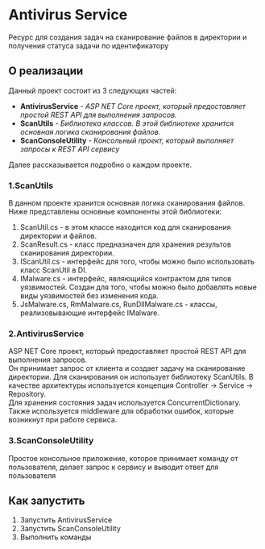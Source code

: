 # Antivirus Service
Ресурс для создания задач на сканирование файлов в директории и получения статуса задачи по идентификатору

## О реализации
Данный проект состоит из 3 следующих частей:  
* **AntivirusService** - *ASP NET Core проект, который предоставляет простой REST API для выполнения запросов.*
* **ScanUtils** - *Библиотека классов. В этой библиотеке хранится основная логика сканирования файлов.*
* **ScanConsoleUtility** - *Консольный проект, который выполняет запросы к REST API сервису*

Далее рассказывается подробно о каждом проекте.
### 1.ScanUtils
В данном проекте хранится основная логика сканирования файлов.  
Ниже представлены основные компоненты этой библиотеки:
1.  ScanUtil.cs - в этом классе находится код для сканирования директории и файлов.
2.  ScanResult.cs - класс предназначен для хранения результов сканирования директории.
3.  IScanUtil.cs - интерфейс для того, чтобы можно было использовать класс ScanUtil в DI.
4.  IMalware.cs - интерфейс, являющийся контрактом для типов уязвимостей. Создан для того, чтобы можно было добавлять новые виды уязвимостей без изменения кода.
5.  JsMalware.cs, RmMalware.cs, RunDllMalware.cs - классы, реализовывающие интерфейс IMalware.

### 2.AntivirusService
ASP NET Core проект, который предоставляет простой REST API для выполнения запросов.  
Он принимает запрос от клиента и создает задачу на сканирование директории. Для сканирования он использует библиотеку ScanUtils.
В качестве архитектуры используется концепция Controller -> Service -> Repository.  
Для хранения состояния задач используется ConcurrentDictionary.   
Также используется middleware для обработки ошибок, которые возникнут при работе сервиса.  

### 3.ScanConsoleUtility
Простое консольное приложение, которое принимает команду от пользователя, делает запрос к сервису и выводит ответ для пользователя

## Как запустить
1. Запустить AntivirusService
2. Запустить ScanConsoleUtility
3. Выполнить команды

